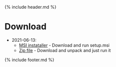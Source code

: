 {% include header.md %}

# Download

- 2021-06-13:
  - [MSI instataller]() - Download and run setup.msi
  - [Zip file]() - Download and unpack and just run it

{% include footer.md %}
